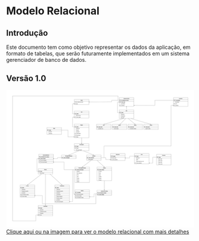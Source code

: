 # Modelo Relacional

## Introdução

Este documento tem como objetivo representar os dados da aplicação, em formato de tabelas, que serão futuramente implementados em um sistema gerenciador de banco de dados.

## Versão 1.0
[![Imagem de capa](./images/modelo-relacional-1.0.jpg)](./images/modelo-relacional-1.0.jpg)
[Clique aqui ou na imagem para ver o modelo relacional com mais detalhes](./images/modelo-relacional-1.0.jpg)